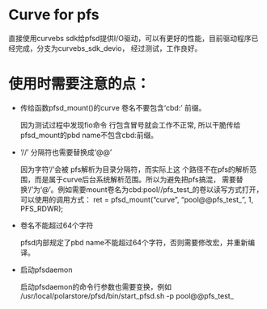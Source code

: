 Curve for pfs
===

直接使用curvebs sdk给pfsd提供I/O驱动，可以有更好的性能，目前驱动程序已经完成，分支为curvebs_sdk_devio，
经过测试，工作良好。

使用时需要注意的点：
===

- 传给函数pfsd_mount()的curve 卷名不要包含‘cbd:’ 前缀。

  因为测试过程中发现fio命令
行包含冒号就会工作不正常, 所以干脆传给pfsd_mount的pbd name不包含cbd:前缀。

- ‘//’ 分隔符也需要替换成‘@@’

  因为字符‘/’会被 pfs解析为目录分隔符，而实际上这
个路径不在pfs的解析范围，而是属于curve后台系统解析范围。所以为避免把pfs搞混，
需要替换‘/’为‘@’。例如需要mount卷名为cbd:pool//pfs_test_的卷以读写方式打开，可以使用的调用方式：
ret = pfsd_mount(“curve”, “pool@@pfs_test_”, 1, PFS_RDWR);

- 卷名不能超过64个字符

  pfsd内部规定了pbd name不能超过64个字符，否则需要修改宏，并重新编译。

- 启动pfsdaemon
 
  启动pfsdaemon的命令行参数也需要变换，例如
/usr/local/polarstore/pfsd/bin/start_pfsd.sh -p pool@@pfs_test_
